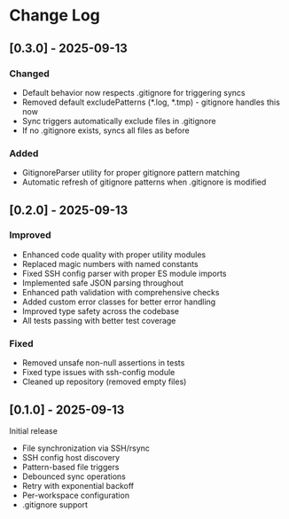 # Change Log

## [0.3.0] - 2025-09-13

### Changed
- Default behavior now respects .gitignore for triggering syncs
- Removed default excludePatterns (*.log, *.tmp) - gitignore handles this now
- Sync triggers automatically exclude files in .gitignore
- If no .gitignore exists, syncs all files as before

### Added
- GitignoreParser utility for proper gitignore pattern matching
- Automatic refresh of gitignore patterns when .gitignore is modified

## [0.2.0] - 2025-09-13

### Improved
- Enhanced code quality with proper utility modules
- Replaced magic numbers with named constants
- Fixed SSH config parser with proper ES module imports
- Implemented safe JSON parsing throughout
- Enhanced path validation with comprehensive checks
- Added custom error classes for better error handling
- Improved type safety across the codebase
- All tests passing with better test coverage

### Fixed
- Removed unsafe non-null assertions in tests
- Fixed type issues with ssh-config module
- Cleaned up repository (removed empty files)

## [0.1.0] - 2025-09-13

Initial release

- File synchronization via SSH/rsync
- SSH config host discovery
- Pattern-based file triggers
- Debounced sync operations
- Retry with exponential backoff
- Per-workspace configuration
- .gitignore support